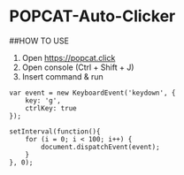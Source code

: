 # POPCAT-Auto-Clicker

##HOW TO USE
1) Open https://popcat.click
2) Open console (Ctrl + Shift + J)
3) Insert command & run

```
var event = new KeyboardEvent('keydown', {
	key: 'g',
	ctrlKey: true
});

setInterval(function(){
	for (i = 0; i < 100; i++) {
		document.dispatchEvent(event);
	}
}, 0);
```
